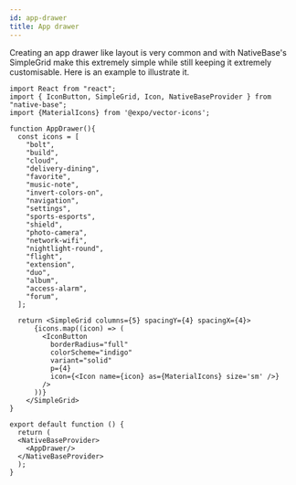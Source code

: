 ```yaml
---
id: app-drawer
title: App drawer
---
```


Creating an app drawer like layout is very common and with NativeBase's SimpleGrid make this extremely simple while still keeping it extremely customisable. Here is an example to illustrate it.

```SnackPlayer name=AppDrawer
import React from "react";
import { IconButton, SimpleGrid, Icon, NativeBaseProvider } from "native-base";
import {MaterialIcons} from '@expo/vector-icons';

function AppDrawer(){
  const icons = [
    "bolt",
    "build",
    "cloud",
    "delivery-dining",
    "favorite",
    "music-note",
    "invert-colors-on",
    "navigation",
    "settings",
    "sports-esports",
    "shield",
    "photo-camera",
    "network-wifi",
    "nightlight-round",
    "flight",
    "extension",
    "duo",
    "album",
    "access-alarm",
    "forum",
  ];

  return <SimpleGrid columns={5} spacingY={4} spacingX={4}>
      {icons.map((icon) => (
        <IconButton
          borderRadius="full"
          colorScheme="indigo"
          variant="solid"
          p={4}
          icon={<Icon name={icon} as={MaterialIcons} size='sm' />}
        />
      ))}
    </SimpleGrid>
}

export default function () {
  return (
  <NativeBaseProvider>
    <AppDrawer/>
  </NativeBaseProvider>
  );
}
```
